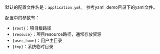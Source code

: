 默认的配置文件名是：`application.yml`， 参考yaml_demo目录下的yaml文件。

配置中的参数有：
- `{root}`：项目根路径
- `{resouce}`：项目resource路径，通常存放资源
- `{user_home}`：用户主目录
- `{tmp}`：系统临时目录